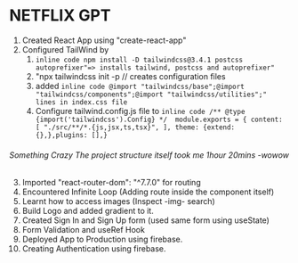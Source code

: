 # NETFLIX GPT 

1. Created React App using "create-react-app"
2. Configured TailWind by 
    1. `inline code npm install -D tailwindcss@3.4.1 postcss autoprefixer"=> installs tailwind, postcss and autoprefixer"` 
    2. "npx tailwindcss init -p // creates configuration files
    3. added `inline code @import "tailwindcss/base";@import "tailwindcss/components";@import "tailwindcss/utilities";" lines in index.css file` 
    4. Configure tailwind.config.js file to 
       `inline code /** @type {import('tailwindcss').Config} */  module.exports = { content: [ "./src/**/*.{js,jsx,ts,tsx}", ], theme: {extend: {},},plugins: [],}`
 ###### Something Crazy The project structure itself took me 1hour 20mins -wowow 
3. Imported "react-router-dom": "^7.7.0" for routing
4. Encountered Infinite Loop (Adding route inside the component itself)
5. Learnt how to access images (Inspect -img- search)
6. Build Logo and added gradient to it.
7. Created Sign In and Sign Up form (used same form using useState)
8. Form Validation and useRef Hook
9. Deployed App to Production using firebase.
10. Creating Authentication using firebase.